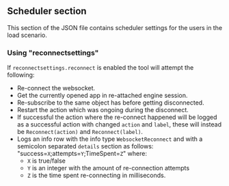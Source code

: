 ## Scheduler section

This section of the JSON file contains scheduler settings for the users in the load scenario.

### Using "reconnectsettings"

If `reconnectsettings.reconnect` is enabled the tool will attempt the following:

* Re-connect the websocket.
* Get the currently opened app in re-attached engine session.
* Re-subscribe to the same object has before getting disconnected.
* Restart the action which was ongoing during the disconnect.
* If successful the action where the re-connect happened will be logged as a successful action with changed `action` and `label`, these will instead be `Reconnect(action)` and `Reconnect(label)`.
* Logs an info row with the info type `WebsocketReconnect` and with a semicolon separated `details` section as follows: "success=`X`;attempts=`Y`;TimeSpent=`Z`" where:
    * `X` is true/false
    * `Y` is an integer with the amount of re-connection attempts
    * `Z` is the time spent re-connecting in milliseconds.   